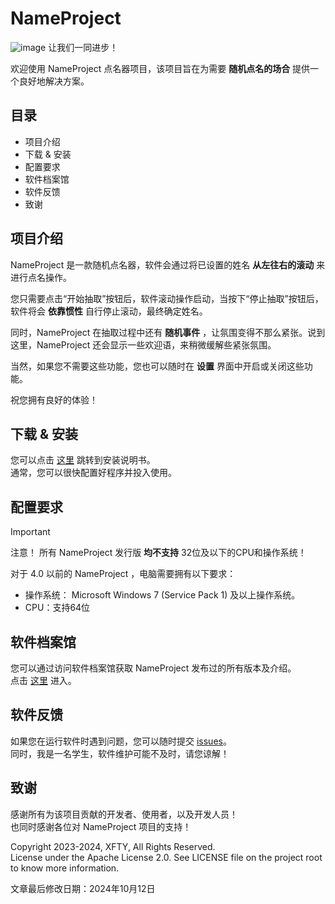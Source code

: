 # NameProject 

![image](https://github.com/user-attachments/assets/07ca5bfd-1ebb-444e-b828-b55a46b6373e)
让我们一同进步！

欢迎使用 NameProject 点名器项目，该项目旨在为需要 **随机点名的场合** 提供一个良好地解决方案。

## 目录 
 - 项目介绍
 - 下载 & 安装
 - 配置要求
 - 软件档案馆
 - 软件反馈
 - 致谢

## 项目介绍
NameProject 是一款随机点名器，软件会通过将已设置的姓名 **从左往右的滚动** 来进行点名操作。

您只需要点击“开始抽取”按钮后，软件滚动操作启动，当按下“停止抽取”按钮后，软件将会 **依靠惯性** 自行停止滚动，最终确定姓名。

同时，NameProject 在抽取过程中还有 **随机事件** ，让氛围变得不那么紧张。说到这里，NameProject 还会显示一些欢迎语，来稍微缓解些紧张氛围。

当然，如果您不需要这些功能，您也可以随时在 **设置** 界面中开启或关闭这些功能。

祝您拥有良好的体验！

## 下载 & 安装
您可以点击 [这里](https://github.com/XFTY/NameProject/blob/master/docs/install_guide/install.md) 跳转到安装说明书。  
通常，您可以很快配置好程序并投入使用。

## 配置要求
> [!IMPORTANT]  
> 注意！ 
> 所有 NameProject 发行版 **均不支持** 32位及以下的CPU和操作系统！

对于 4.0 以前的 NameProject ，电脑需要拥有以下要求：
 - 操作系统： Microsoft Windows 7 (Service Pack 1) 及以上操作系统。
 - CPU：支持64位

## 软件档案馆
您可以通过访问软件档案馆获取 NameProject 发布过的所有版本及介绍。  
点击 [这里](https://github.com/XFTY/NameProject/blob/master/docs/park/readme.md) 进入。
## 软件反馈
如果您在运行软件时遇到问题，您可以随时提交 [issues](https://github.com/XFTY/NameProject/issues)。   
同时，我是一名学生，软件维护可能不及时，请您谅解！  

## 致谢
感谢所有为该项目贡献的开发者、使用者，以及开发人员！  
也同时感谢各位对 NameProject 项目的支持！

Copyright 2023-2024, XFTY, All Rights Reserved.  
License under the Apache License 2.0. See LICENSE file on the project root to know more information.

文章最后修改日期：2024年10月12日